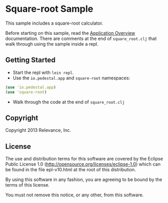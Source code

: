 # Square-root Sample

This sample includes a square-root calculator.

Before starting on this sample, read the
[Application Overview](http://pedestal.io/documentation/application-overview/)
documentation. There are comments at the end of `square_root.clj` that 
walk through using the sample inside a repl.

## Getting Started

* Start the repl with `lein repl`.
* Use the `io.pedestal.app` and `square-root` namespaces:

```clojure
(use 'io.pedestal.app)
(use 'square-root)
```

* Walk through the code at the end of `square_root.clj`


Copyright
---------
Copyright 2013 Relevance, Inc.

License
-------
The use and distribution terms for this software are covered by the
Eclipse Public License 1.0 (http://opensource.org/licenses/eclipse-1.0)
which can be found in the file epl-v10.html at the root of this distribution.

By using this software in any fashion, you are agreeing to be bound by
the terms of this license.

You must not remove this notice, or any other, from this software.
